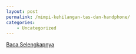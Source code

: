 ```yaml
---
layout: post
permalink: /mimpi-kehilangan-tas-dan-handphone/
categories:
    - Uncategorized
---
```


[Baca Selengkapnya](/02)